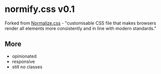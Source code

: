 # normify.css v0.1

Forked from [Normalize.css](https://github.com/necolas/normalize.css) - "customisable CSS file that makes browsers render all
elements more consistently and in line with modern standards."

## More

- opinionated
- responsive
- still no classes
